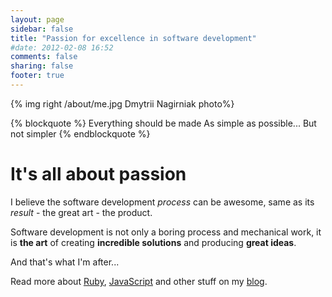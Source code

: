 ```yaml
---
layout: page
sidebar: false
title: "Passion for excellence in software development"
#date: 2012-02-08 16:52
comments: false
sharing: false
footer: true
---
```


{% img right /about/me.jpg Dmytrii Nagirniak photo%}


{% blockquote %}
Everything should be made
As simple as possible...
But not simpler
{% endblockquote %}


It's all about passion
==================================================

I believe the software development *process* can be awesome, same as its *result* - the great art - the product.

Software development is not only a boring process and mechanical work,
it is **the art** of creating **incredible solutions** and producing **great ideas**.

And that's what I'm after...

Read more about [Ruby](/blog/categories/ruby/), [JavaScript](/blog/categories/javascript/) and other stuff on my [blog](/blog/archives/).
